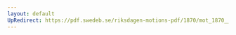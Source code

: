```yaml
---
layout: default
UpRedirect: https://pdf.swedeb.se/riksdagen-motions-pdf/1870/mot_1870__ak__00206/mot_1870__ak__00206_001.pdf
---
```

